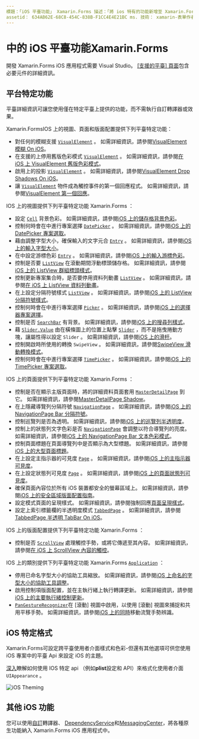 ```yaml
---
標題：「iOS 平臺功能」 Xamarin.Forms 描述：「將 ios 特有的功能新增至 Xamarin.Forms 應用程式」。
assetid： 634AB62E-68C8-454C-838B-F1CC4E4E21BC ms. 技術： xamarin-表單作者： davidbritch ms. author： dabritch ms. 日期：03/05/2020 否-loc： [ Xamarin.Forms ， Xamarin.Essentials ]
---
```


# <a name="ios-platform-features-in-xamarinforms"></a>中的 iOS 平臺功能Xamarin.Forms

開發 Xamarin.Forms iOS 應用程式需要 Visual Studio。 [[支援的平臺] 頁面](~/get-started/supported-platforms.md)包含必要元件的詳細資訊。

## <a name="platform-specifics"></a>平台特定功能

平臺詳細資訊可讓您使用僅在特定平臺上提供的功能，而不需執行自訂轉譯器或效果。

Xamarin.FormsIOS 上的視圖、頁面和版面配置提供下列平臺特定功能：

- 對任何的模糊支援 [`VisualElement`](xref:Xamarin.Forms.VisualElement) 。 如需詳細資訊，請參閱[VisualElement 模糊 On iOS](visualelement-blur.md)。
- 在支援的上停用舊版色彩模式 [`VisualElement`](xref:Xamarin.Forms.VisualElement) 。 如需詳細資訊，請參閱[在 iOS 上 VisualElement 舊版色彩模式](legacy-color-mode.md)。
- 啟用上的投影 [`VisualElement`](xref:Xamarin.Forms.VisualElement) 。 如需詳細資訊，請參閱[VisualElement Drop Shadows On iOS](visualelement-drop-shadow.md)。
- 讓 [`VisualElement`](xref:Xamarin.Forms.VisualElement) 物件成為觸控事件的第一個回應程式。 如需詳細資訊，請參閱[VisualElement 第一個回應](visualelement-first-responder.md)。

IOS 上的視圖提供下列平臺特定功能 Xamarin.Forms ：

- 設定 [`Cell`](xref:Xamarin.Forms.Cell) 背景色彩。 如需詳細資訊，請參閱[iOS 上的儲存格背景色彩](cell-background-color.md)。
- 控制何時會在中進行專案選擇 [`DatePicker`](xref:Xamarin.Forms.DatePicker) 。 如需詳細資訊，請參閱[iOS 上的 DatePicker 專案選取](datepicker-selection.md)。
- 藉由調整字型大小，確保輸入的文字元合 [`Entry`](xref:Xamarin.Forms.Entry) 。 如需詳細資訊，請參閱[iOS 上的輸入字型大小](entry-font-size.md)。
- 在中設定游標色彩 [`Entry`](xref:Xamarin.Forms.Entry) 。 如需詳細資訊，請參閱[iOS 上的輸入游標色彩](entry-cursor-color.md)。
- 控制是否要 [`ListView`](xref:Xamarin.Forms.ListView) 在滾動期間浮動標頭儲存格。 如需詳細資訊，請參閱[iOS 上的 ListView 群組標頭樣式](listview-group-header-style.md)。
- 控制更新專案集合時，是否要停用資料列動畫 [`ListView`](xref:Xamarin.Forms.ListView) 。 如需詳細資訊，請參閱[在 iOS 上 ListView 資料列動畫](listview-row-animations.md)。
- 在上設定分隔符號樣式 [`ListView`](xref:Xamarin.Forms.ListView) 。 如需詳細資訊，請參閱[iOS 上的 ListView 分隔符號樣式](listview-separator-style.md)。
- 控制何時會在中進行專案選擇 [`Picker`](xref:Xamarin.Forms.Picker) 。 如需詳細資訊，請參閱[iOS 上的選擇器專案選擇](picker-selection.md)。
- 控制是否 [`SearchBar`](xref:Xamarin.Forms.SearchBar) 有背景。 如需詳細資訊，請參閱[iOS 上的搜尋列樣式](searchbar-style.md)。
- 藉 [`Slider.Value`](xref:Xamarin.Forms.Slider.Value) 由在橫條圖上的位置上點擊 [`Slider`](xref:Xamarin.Forms.Slider) ，而不是拖曳捲動方塊，讓屬性得以設定 `Slider` 。 如需詳細資訊，請參閱[iOS 上的滑杆](slider-thumb.md)。
- 控制開啟時所使用的轉換 `SwipeView` 。 如需詳細資訊，請參閱[SwipeView 滑動轉換模式](swipeview-swipetransitionmode.md)。
- 控制何時會在中進行專案選擇 [`TimePicker`](xref:Xamarin.Forms.TimePicker) 。 如需詳細資訊，請參閱[iOS 上的 TimePicker 專案選取](timepicker-selection.md)。

IOS 上的頁面提供下列平臺特定功能 Xamarin.Forms ：

- 控制是否在顯示主版頁面時，將的詳細資料頁面套用 [`MasterDetailPage`](xref:Xamarin.Forms.MasterDetailPage) 到它。 如需詳細資訊，請參閱[MasterDetailPage Shadow](masterdetailpage-shadow.md)。
- 在上隱藏導覽列分隔符號 [`NavigationPage`](xref:Xamarin.Forms.NavigationPage) 。 如需詳細資訊，請參閱[iOS 上的 NavigationPage Bar 分隔符號](navigation-bar-separator.md)。
- 控制巡覽列是否為透明。 如需詳細資訊，請參閱[iOS 上的巡覽列半透明度](navigation-bar-translucent.md)。
- 控制上的狀態列文字色彩是否 [`NavigationPage`](xref:Xamarin.Forms.NavigationPage) 會調整以符合導覽列的亮度。 如需詳細資訊，請參閱[iOS 上的 NavigationPage Bar 文本色彩模式](status-bar-text-color.md)。
- 控制頁面標題在頁面導覽列中是否顯示為大型標題。 如需詳細資訊，請參閱[iOS 上的大型頁面標題](page-large-title.md)。
- 在上設定主指示器的可見度 [`Page`](xref:Xamarin.Forms.Page) 。 如需詳細資訊，請參閱[iOS 上的主指示器可見度](page-home-indicator.md)。
- 在上設定狀態列可見度 [`Page`](xref:Xamarin.Forms.Page) 。 如需詳細資訊，請參閱[iOS 上的頁面狀態列可見度](page-status-bar-visibility.md)。
- 確保頁面內容位於所有 iOS 裝置都安全的螢幕區域上。 如需詳細資訊，請參閱[iOS 上的安全區域版面配置指南](page-safe-area-layout.md)。
- 設定模式頁面的呈現樣式。 如需詳細資訊，請參閱強制回應[頁面呈現樣式](page-presentation-style.md)。
- 設定上索引標籤欄的半透明度模式 [`TabbedPage`](xref:Xamarin.Forms.TabbedPage) 。 如需詳細資訊，請參閱[TabbedPage 半透明 TabBar On iOS](tabbedpage-translucent-tabbar.md)。

IOS 上的版面配置提供下列平臺特定功能 Xamarin.Forms ：

- 控制是否 [`ScrollView`](xref:Xamarin.Forms.ScrollView) 處理觸控手勢，或將它傳遞至其內容。 如需詳細資訊，請參閱[在 iOS 上 ScrollView 內容的觸控](scrollview-content-touches.md)。

IOS 上的類別提供下列平臺特定功能 Xamarin.Forms [`Application`](xref:Xamarin.Forms.Application) ：

- 停用已命名字型大小的協助工具縮放。 如需詳細資訊，請參閱[iOS 上命名的字型大小的協助工具調整](named-font-size-scaling.md)。
- 啟用控制項版面配置，並在主執行緒上執行轉譯更新。 如需詳細資訊，請參閱[iOS 上的主要執行緒控制更新](main-thread-updates-ui.md)。
- [`PanGestureRecognizer`](xref:Xamarin.Forms.PanGestureRecognizer)在 [滾動] 視圖中啟用，以使用 [滾動] 視圖來捕捉和共用平移手勢。 如需詳細資訊，請參閱[iOS 上的同時](application-pan-gesture.md)移動流覽手勢辨識。

## <a name="ios-specific-formatting"></a>iOS 特定格式

Xamarin.Forms可設定跨平臺使用者介面樣式和色彩-但還有其他選項可供您使用 iOS 專案中的平臺 Api 來設定 iOS 的主題。

[深入](formatting.md)瞭解如何使用 IOS 特定 api （例如**plist**設定和 API）來格式化使用者介面 `UIAppearance` 。

![](images/status-white-sml.png "iOS Theming")

## <a name="other-ios-features"></a>其他 iOS 功能

您可以使用[自訂](~/xamarin-forms/app-fundamentals/custom-renderer/index.md)轉譯器、 [DependencyService](~/xamarin-forms/app-fundamentals/dependency-service/index.md)和[MessagingCenter](~/xamarin-forms/app-fundamentals/messaging-center.md)，將各種原生功能納入 Xamarin.Forms iOS 應用程式中。
